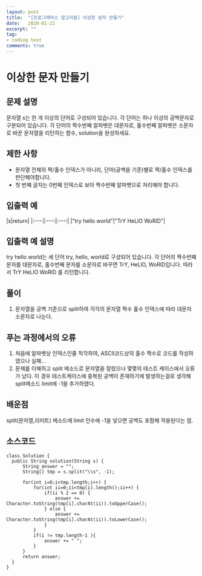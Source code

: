 ```yaml
---
layout: post
title:  "[프로그래머스 알고리즘] 이상한 문자 만들기"
date:   2020-01-22
excerpt: ""
tag:
- coding test 
comments: true
---
```


# 이상한 문자 만들기

## 문제 설명  

문자열 s는 한 개 이상의 단어로 구성되어 있습니다. 각 단어는 하나 이상의 공백문자로 구분되어 있습니다. 각 단어의 짝수번째 알파벳은 대문자로, 홀수번째 알파벳은 소문자로 바꾼 문자열을 리턴하는 함수, solution을 완성하세요.

## 제한 사항  
* 문자열 전체의 짝/홀수 인덱스가 아니라, 단어(공백을 기준)별로 짝/홀수 인덱스를 판단해야합니다.
* 첫 번째 글자는 0번째 인덱스로 보아 짝수번째 알파벳으로 처리해야 합니다.



## 입출력 예  
  
|s|return|
|:---:|:---:|:---:|
|"try hello world"|"TrY HeLlO WoRlD"|

  
## 입출력 예 설명
try hello world는 세 단어 try, hello, world로 구성되어 있습니다. 각 단어의 짝수번째 문자를 대문자로, 홀수번째 문자를 소문자로 바꾸면 TrY, HeLlO, WoRlD입니다. 따라서 TrY HeLlO WoRlD 를 리턴합니다.



## 풀이
1. 문자열을 공백 기준으로 split하여 각각의 문자열 짝수 홀수 인덱스에 따라 대문자 소문자로 나눈다.


## 푸는 과정에서의 오류
1. 처음에 알파벳상 인덱스인줄 착각하여, ASCII코드상의 홀수 짝수로 코드를 작성하였으나 실패...
2. 문제를 이해하고 split 메소드로 문자열을 잘랐으나 몇몇의 테스트 케이스에서 오류가 났다. 이 경우 테스트케이스에 중복된 공백이 존재하기에 발생하는걸로 생각해 split메소드 limit에 -1을 추가하였다.


## 배운점
split(문자열,리미트) 메소드에 limit 인수에 -1을 넣으면 공백도 포함해 적용된다는 점.



## 소스코드
~~~
class Solution {
  public String solution(String s) {
      String answer = "";
      String[] tmp = s.split("\\s", -1);
      
      for(int i=0;i<tmp.length;i++) {
          for(int ii=0;ii<tmp[i].length();ii++) {
              if(ii % 2 == 0) {
                  answer += Character.toString(tmp[i].charAt(ii)).toUpperCase();
              } else {
                  answer += Character.toString(tmp[i].charAt(ii)).toLowerCase();
              }
          }
          if(i != tmp.length-1 ){
              answer += " ";
          }
      }
      return answer;
  }
}
~~~
